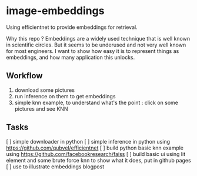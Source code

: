 # image-embeddings
Using efficientnet to provide embeddings for retrieval.

Why this repo ? Embeddings are a widely used technique that is well known in scientific circles. But it seems to be underused and not very well known for most engineers. I want to show how easy it is to represent things as embeddings, and how many application this unlocks.

## Workflow
1. download some pictures
2. run inference on them to get embeddings
3. simple knn example, to understand what's the point : click on some pictures and see KNN

## Tasks

[ ] simple downloader in python
[ ] simple inference in python using https://github.com/qubvel/efficientnet
[ ] build python basic knn example using https://github.com/facebookresearch/faiss
[ ] build basic ui using lit element and some brute force knn to show what it does, put in github pages
[ ] use to illustrate embeddings blogpost
